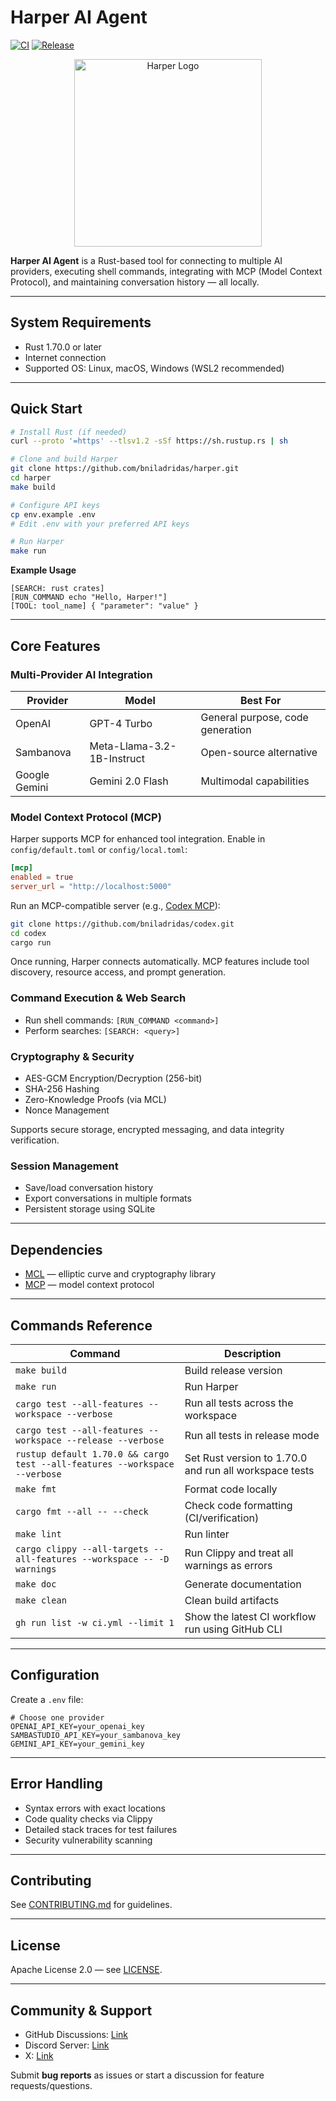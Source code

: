 # Harper AI Agent

[![CI](https://github.com/bniladridas/harper/actions/workflows/ci.yml/badge.svg)](https://github.com/bniladridas/harper/actions/workflows/ci.yml)
[![Release](https://github.com/bniladridas/harper/actions/workflows/release.yml/badge.svg)](https://github.com/bniladridas/harper/actions/workflows/release.yml)

<p align="center">
  <img src="https://github.com/user-attachments/assets/55c24e02-82ac-470f-b83b-1560e6b6fcd7" alt="Harper Logo" width="300"/>
</p>

**Harper AI Agent** is a Rust-based tool for connecting to multiple AI providers, executing shell commands, integrating with MCP (Model Context Protocol), and maintaining conversation history — all locally.

---

## System Requirements

* Rust 1.70.0 or later
* Internet connection
* Supported OS: Linux, macOS, Windows (WSL2 recommended)

---

## Quick Start

```bash
# Install Rust (if needed)
curl --proto '=https' --tlsv1.2 -sSf https://sh.rustup.rs | sh

# Clone and build Harper
git clone https://github.com/bniladridas/harper.git
cd harper
make build

# Configure API keys
cp env.example .env
# Edit .env with your preferred API keys

# Run Harper
make run
```

**Example Usage**

```text
[SEARCH: rust crates]
[RUN_COMMAND echo "Hello, Harper!"]
[TOOL: tool_name] { "parameter": "value" }
```

---

## Core Features

### Multi-Provider AI Integration

| Provider      | Model                      | Best For                         |
| ------------- | -------------------------- | -------------------------------- |
| OpenAI        | GPT-4 Turbo                | General purpose, code generation |
| Sambanova     | Meta-Llama-3.2-1B-Instruct | Open-source alternative          |
| Google Gemini | Gemini 2.0 Flash           | Multimodal capabilities          |

### Model Context Protocol (MCP)

Harper supports MCP for enhanced tool integration. Enable in `config/default.toml` or `config/local.toml`:

```toml
[mcp]
enabled = true
server_url = "http://localhost:5000"
```

Run an MCP-compatible server (e.g., [Codex MCP](https://github.com/bniladridas/codex)):

```bash
git clone https://github.com/bniladridas/codex.git
cd codex
cargo run
```

Once running, Harper connects automatically. MCP features include tool discovery, resource access, and prompt generation.

### Command Execution & Web Search

* Run shell commands: `[RUN_COMMAND <command>]`
* Perform searches: `[SEARCH: <query>]`

### Cryptography & Security

* AES-GCM Encryption/Decryption (256-bit)
* SHA-256 Hashing
* Zero-Knowledge Proofs (via MCL)
* Nonce Management

Supports secure storage, encrypted messaging, and data integrity verification.

### Session Management

* Save/load conversation history
* Export conversations in multiple formats
* Persistent storage using SQLite

---

## Dependencies

* [MCL](https://github.com/herumi/mcl) — elliptic curve and cryptography library
* [MCP](https://modelcontextprotocol.io) — model context protocol

---

## Commands Reference

| Command                                                                    | Description                                            |
| -------------------------------------------------------------------------- | ------------------------------------------------------ |
| `make build`                                                               | Build release version                                  |
| `make run`                                                                 | Run Harper                                             |
| `cargo test --all-features --workspace --verbose`                          | Run all tests across the workspace                     |
| `cargo test --all-features --workspace --release --verbose`                | Run all tests in release mode                          |
| `rustup default 1.70.0 && cargo test --all-features --workspace --verbose` | Set Rust version to 1.70.0 and run all workspace tests |
| `make fmt`                                                                 | Format code locally                                    |
| `cargo fmt --all -- --check`                                               | Check code formatting (CI/verification)                |
| `make lint`                                                                | Run linter                                             |
| `cargo clippy --all-targets --all-features --workspace -- -D warnings`     | Run Clippy and treat all warnings as errors            |
| `make doc`                                                                 | Generate documentation                                 |
| `make clean`                                                               | Clean build artifacts                                  |
| `gh run list -w ci.yml --limit 1`                                          | Show the latest CI workflow run using GitHub CLI       |

---

## Configuration

Create a `.env` file:

```text
# Choose one provider
OPENAI_API_KEY=your_openai_key
SAMBASTUDIO_API_KEY=your_sambanova_key
GEMINI_API_KEY=your_gemini_key
```

---

## Error Handling

* Syntax errors with exact locations
* Code quality checks via Clippy
* Detailed stack traces for test failures
* Security vulnerability scanning

---

## Contributing

See [CONTRIBUTING.md](CONTRIBUTING.md) for guidelines.

---

## License

Apache License 2.0 — see [LICENSE](LICENSE).

---

## Community & Support

* GitHub Discussions: [Link](https://github.com/bniladridas/harper/discussions)
* Discord Server: [Link](https://discord.gg/ENUnDfjA)
* X: [Link](https://x.com/harper56889360)

Submit **bug reports** as issues or start a discussion for feature requests/questions.
